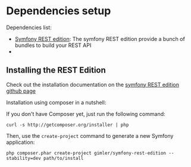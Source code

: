 # Dependencies setup

Dependencies list:

* [Symfony REST edition](https://github.com/gimler/symfony-rest-edition): The symfony REST edition provide a bunch of bundles to build your REST API
*


## Installing the REST Edition

Check out the installation documentation on the [symfony REST edition github page](https://github.com/gimler/symfony-rest-edition)

Installation using composer in a nutshell:

If you don't have Composer yet, just run the following command:

    curl -s http://getcomposer.org/installer | php

Then, use the `create-project` command to generate a new Symfony application:

    php composer.phar create-project gimler/symfony-rest-edition --stability=dev path/to/install




